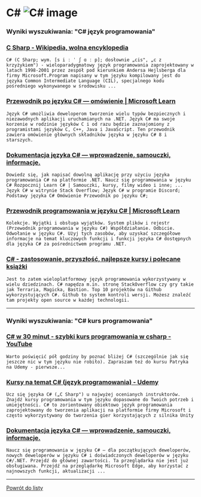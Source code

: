 # C# ![C# image](https://www.tiobe.com/wp-content/themes/tiobe/tiobe-index/images/C_.png)

### Wyniki wyszukiwania: "C# język programowania" 

### [C Sharp - Wikipedia, wolna encyklopedia](https://pl.wikipedia.org/wiki/C_Sharp) 

    C# (C Sharp; wym. [s i ː ˈ ʃ ɑ ː p]; dosłownie „cis", „c z krzyżykiem") - wieloparadygmatowy język programowania zaprojektowany w latach 1998-2001 przez zespół pod kierunkiem Andersa Hejlsberga dla firmy Microsoft.Program napisany w tym języku kompilowany jest do języka Common Intermediate Language (CIL), specjalnego kodu pośredniego wykonywanego w środowisku ...




### [Przewodnik po języku C# — omówienie | Microsoft Learn](https://learn.microsoft.com/pl-pl/dotnet/csharp/tour-of-csharp/) 

    Język C# umożliwia deweloperom tworzenie wielu typów bezpiecznych i niezawodnych aplikacji uruchamianych na .NET. Język C# ma swoje korzenie w rodzinie języków C i od razu będzie zaznajomiony z programistami języków C, C++, Java i JavaScript. Ten przewodnik zawiera omówienie głównych składników języka w języku C# 8 i starszych.




### [Dokumentacja języka C# — wprowadzenie, samouczki, informacje.](https://learn.microsoft.com/pl-pl/dotnet/csharp/) 

    Dowiedz się, jak napisać dowolną aplikację przy użyciu języka programowania C# na platformie .NET. Naucz się programowania w języku C# Rozpocznij Learn C# | Samouczki, kursy, filmy wideo i inne; ... Język C# w witrynie Stack Overflow; Język C# w programie Discord; Podstawy języka C# Omówienie Przewodnik po języku C#;




### [Przewodnik programowania w języku C# | Microsoft Learn](https://learn.microsoft.com/pl-pl/dotnet/csharp/programming-guide/) 

    Kolekcje. Wyjątki i obsługa wyjątków. System plików i rejestr (Przewodnik programowania w języku C#) Współdziałanie. Odbicie. Odwołanie w języku C#. Użyj tych zasobów, aby uzyskać szczegółowe informacje na temat kluczowych funkcji i funkcji języka C# dostępnych dla języka C# za pośrednictwem programu .NET.




### [C# - zastosowanie, przyszłość, najlepsze kursy i polecane książki](https://jaki-jezyk-programowania.pl/technologie/csharp/) 

    Jest to zatem wieloplatformowy język programowania wykorzystywany w wielu dziedzinach. C# napędza m.in. stronę StackOverflow czy gry takie jak Terraria, Magicka, Bastion. Top 10 projektów na Github wykorzystujących C#. Github to system kontroli wersji. Możesz znaleźć tam projekty open source w każdej technologii.






---

### Wyniki wyszukiwania: "C# kurs programowania" 

### [C# w 30 minut - szybki kurs programowania w csharp - YouTube](https://www.youtube.com/watch?v=EQGgmJLVn48) 

    Warto poświęcić pół godziny by poznać bliżej C# (szczególnie jak się jeszcze nic w tym języku nie robiło). Zapraszam też do kursu Patryka na Udemy - pierwsze...




### [Kursy na temat C# (język programowania) - Udemy](https://www.udemy.com/pl/topic/c-sharp/) 

    Ucz się języka C# („C Sharp") u najwyżej ocenianych instruktorów. Znajdź kursy programowania w tym języku dopasowane do Twoich potrzeb i umiejętności. C# to zorientowany obiektowo język programowania zaprojektowany do tworzenia aplikacji na platformie firmy Microsoft i często wykorzystywany do tworzenia gier korzystających z silnika Unity




### [Dokumentacja języka C# — wprowadzenie, samouczki, informacje.](https://learn.microsoft.com/pl-pl/dotnet/csharp/) 

    Naucz się programowania w języku C# — dla początkujących deweloperów, nowych deweloperów w języku C# i doświadczonych deweloperów w języku C#/.NET. Przejdź do głównej zawartości. Ta przeglądarka nie jest już obsługiwana. Przejdź na przeglądarkę Microsoft Edge, aby korzystać z najnowszych funkcji, aktualizacji ...






---

 [Powrót do listy](../top20.md)